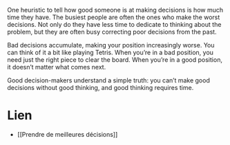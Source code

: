 One heuristic to tell how good someone is at making decisions is how much time they have. The busiest people are often the ones who make the worst decisions. Not only do they have less time to dedicate to thinking about the problem, but they are often busy correcting poor decisions from the past.

Bad decisions accumulate, making your position increasingly worse. You can think of it a bit like playing Tetris. When you’re in a bad position, you need just the right piece to clear the board. When you’re in a good position, it doesn’t matter what comes next.

Good decision-makers understand a simple truth: you can’t make good decisions without good thinking, and good thinking requires time.

# Lien

- [[Prendre de meilleures décisions]]